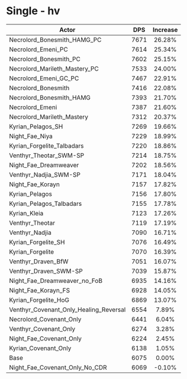 # Single - hv
| Actor | DPS | Increase |
|---|:---:|:---:|
|Necrolord_Bonesmith_HAMG_PC|7671|26.28%|
|Necrolord_Emeni_PC|7614|25.34%|
|Necrolord_Bonesmith_PC|7602|25.15%|
|Necrolord_Marileth_Mastery_PC|7533|24.00%|
|Necrolord_Emeni_GC_PC|7467|22.91%|
|Necrolord_Bonesmith|7416|22.08%|
|Necrolord_Bonesmith_HAMG|7393|21.70%|
|Necrolord_Emeni|7387|21.60%|
|Necrolord_Marileth_Mastery|7312|20.37%|
|Kyrian_Pelagos_SH|7269|19.66%|
|Night_Fae_Niya|7229|18.99%|
|Kyrian_Forgelite_Talbadars|7220|18.86%|
|Venthyr_Theotar_SWM-SP|7214|18.75%|
|Night_Fae_Dreamweaver|7202|18.56%|
|Venthyr_Nadjia_SWM-SP|7171|18.04%|
|Night_Fae_Korayn|7157|17.82%|
|Kyrian_Pelagos|7156|17.80%|
|Kyrian_Pelagos_Talbadars|7155|17.78%|
|Kyrian_Kleia|7123|17.26%|
|Venthyr_Theotar|7119|17.19%|
|Venthyr_Nadjia|7090|16.71%|
|Kyrian_Forgelite_SH|7076|16.49%|
|Kyrian_Forgelite|7070|16.39%|
|Venthyr_Draven_BfW|7051|16.07%|
|Venthyr_Draven_SWM-SP|7039|15.87%|
|Night_Fae_Dreamweaver_no_FoB|6935|14.16%|
|Night_Fae_Korayn_FS|6928|14.05%|
|Kyrian_Forgelite_HoG|6869|13.07%|
|Venthyr_Covenant_Only_Healing_Reversal|6554|7.89%|
|Necrolord_Covenant_Only|6441|6.04%|
|Venthyr_Covenant_Only|6274|3.28%|
|Night_Fae_Covenant_Only|6224|2.45%|
|Kyrian_Covenant_Only|6138|1.05%|
|Base|6075|0.00%|
|Night_Fae_Covenant_Only_No_CDR|6069|-0.10%|
